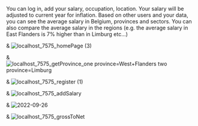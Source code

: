  You can log in, add your salary, occupation, location. Your salary will be adjusted to current year for inflation.  Based on other users and your data, you can see the average salary in Belgium, provinces and sectors. You can also compare the average salary in the regions (e.g. the average salary in East Flanders is 7% higher than in Limburg etc...)
 
 &
![localhost_7575_homePage (3)](https://user-images.githubusercontent.com/92089004/197199455-f8c4b308-08b9-479b-b5c3-271e4a82b6d9.png)

 
 &
 ![localhost_7575_getProvince_one province=West+Flanders two province=Limburg](https://user-images.githubusercontent.com/92089004/192262310-699d46bc-8f78-40de-9401-0fa1f3c5c743.png)
 
&
![localhost_7575_register (1)](https://user-images.githubusercontent.com/92089004/193153711-592f0662-522c-44f9-b484-e5f86a994706.png)


 &
 ![localhost_7575_addSalary](https://user-images.githubusercontent.com/92089004/192262196-1b4e2d88-c7d7-42ec-b656-051aae6f0856.png)
 
&
![2022-09-26](https://user-images.githubusercontent.com/92089004/192257476-dafe4c88-0013-4022-aa74-05283f679fe9.png)

&
![localhost_7575_grossToNet](https://user-images.githubusercontent.com/92089004/193153333-8563acad-d0b2-4bfe-8af3-7fd10cc3f900.png)

